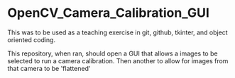 # OpenCV_Camera_Calibration_GUI

This was to be used as a teaching exercise in git, github, tkinter, and object oriented coding.

This repository, when ran, should open a GUI that allows a images to be selected to run a camera calibration. Then another to allow for images from that camera to be 'flattened'
